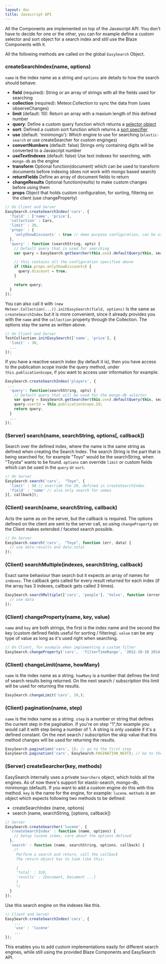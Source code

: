 ```yaml
---
layout: doc
title: Javascript API
---
```



All the Components are implemented on top of the Javascript API. You don't have to decide for 
one or the other, you can for example define a custom selector and sort object for a search index and still use
the Blaze Components with it.

All the following methods are called on the global ``EasySearch`` Object.

### createSearchIndex(name, options)

``name`` is the index name as a string and ``options`` are details to how the search should behave:

* **field** (required): String or an array of strings with all the fields used for searching
* **collection** (required): Meteor.Collection to sync the data from (uses observeChanges)
* **limit** (default: 10): Return an array with a maxium length of this defined number
* **query**: Define a custom query function which returns a [selector object](http://docs.meteor.com/#selectors)
* **sort**: Defined a custom sort function which returns a [sort specifier](http://docs.meteor.com/#sortspecifiers)
* **use** (default: 'minimongo'): Which engine to use for searching (`elastic-search` or use createSearcher for custom enginges)
* **convertNumbers** (default: false) Strings only containing digits will be converted to a Javascript number
* **useTextIndexes** (default: false) Use text indexes for searching, with `mongo-db` as the engine
* **transform** Optional function(document) which can be used to transform documents before indexing (does not work with mongo based search)
* **returnFields** Define an array of document fields to return
* **changeResults** Optional function(reults) to make custom changes before using them
* **props** Object that holds custom configuration, for sorting, filtering on the client (use changeProperty)

```javascript
// On Client and Server
EasySearch.createSearchIndex('cars', {
  'field' : ['name', 'price'],
  'collection' : Cars,
  'limit' : 20,
  'props' : {
    'onlyShowDiscounts' : true // demo purpose configuration, can be used in query  
  },
  'query' : function (searchString, opts) {
    // Default query that is used for searching
    var query = EasySearch.getSearcher(this.use).defaultQuery(this, searchString);

    // this contains all the configuration specified above
    if (this.props.onlyShowDiscounts) {
      query.discount = true;
    }

    return query;
  }
});
```

You can also call it with ``(new Meteor.Collection(...)).initEasySearch(field, options)`` Is the same as ``createSearchIndex`` but it is more convenient,
since it already provides you with the ``name`` and the ``collection`` property through the Collection. The options stay the same as written above.

```javascript
// On Client and Server
TestCollection.initEasySearch(['name', 'price'], {
  'limit' : 30,
  ...
});
```

If you have a reactive search index (by default it is), then you have access to the publication scope inside the query method, under ```this.publicationScope```,
if you want to access user information for example.

```javascript
EasySearch.createSearchIndex('players', {
 ...
  'query': function(searchString, opts) {
    // Default query that will be used for the mongo-db selector
    var query = EasySearch.getSearcher(this.use).defaultQuery(this, searchString);
    query.userId = this.publicationScope.Id;
    return query;
  }
  ...
});
```

### (Server) search(name, searchString, options[, callback])

Search over the defined index, where the name is the same string as defined when creating the Search Index. The
search String is the part that is being searched for, for example "Toyo" would be the searchString, 
when "Toyota" wants to be found. ``options`` can override ``limit`` or custom fields which can be used in the ``query`` or
``sort``.

```javascript
// On Server
EasySearch.search('cars',  "Toyo", {
  'limit' : 50 // override the 20, defined in createSearchIndex
  'field' : 'name' // also only search for names
}[, callback]);
```

### (Client) search(name, searchString, callback)

Acts the same as on the server, but the callback is required. The options defined on the client are sent to the server call,
so using ``changeProperty`` on the Client makes extended / faceted search possible.

```javascript
// On Server
EasySearch.search('cars',  "Toyo", function (err, data) {
  // use data.results and data.total
});
```

### (Client) searchMultiple(indexes, searchString, callback)

Exact same behaviour than search but it expects an array of names for ``indexes``. The callback
gets called for every result returned for each index (if the array has 3 indexes, callback gets called 3 times).

```javascript
EasySearch.searchMultiple(['cars', 'people'], 'Volvo', function (error, data) {
  // use data
});
```

### (Client) changeProperty(name, key, value)

``name`` and ``key`` are both strings, the first is the index name and the second the key (custom defined fields useful for sorting / filtering).
``value`` can be any type of value as long as it's used right when searching.

```javascript
// On Client, for example when implementing a custom filter
EasySearch.changeProperty('cars',  'filterTimeRange', '2012-10-10 2014-10-01');
```

### (Client) changeLimit(name, howMany)

``name`` is the index name as a string. ``howMany`` is a number that defines the limit of search results being returned. On the next search / subscription
this limit will be used for returning the results.


```javascript
EasySearch.changeLimit('cars', 10,);
```

### (Client) pagination(name, step)

``name`` is the index name as a string. ``step`` is a number or string that defines the current step in the pagination. If you're on step "1",for 
example you would call it with step being a number of 1. A string is only useable if it's a defined constant.
On the next search / subscription the skip value that this method changes will be used for returning the results.


```javascript
EasySearch.pagination('cars', 1); // go to the first step
EasySearch.pagination('cars', EasySearch.PAGINATION_NEXT); // Go to the second step
```

### (Server) createSearcher(key, methods)

EasySearch internally uses a private ``Searchers`` object, which holds all the engines. As of now there's support for elastic-search, mongo-db,
minimongo (default). If you want to add a custom engine do this with this method. ``key`` is the name for the engine, for example:
``lucene``. ``methods`` is an object which expects following two methods to be defined:

* createSearchIndex (name, options) 
* search (name, searchString, [options, callback])

```javascript
// Server
EasySearch.createSearcher('lucene', {
  'createSearchIndex' : function (name, options) {
    // Setup lucene index, care about the options defined
  },
  'search' : function (name, searchString, options, callback) {
    /* 
     Perform a search and return, call the callback
     The return object has to look like this:

     {
     'total' : 310,
     'results' : [Document, Document ...]
     }
     */
  }
});
```

Use this search engine on the indexes like this.

```javascript
// Client and Server
EasySearch.createSearchIndex('cars', {
    ...
    'use' : 'lucene'
    ...
});
```

This enables you to add custom implementations easily for different search engines, while still using the provided Blaze Components
and EasySearch API.
